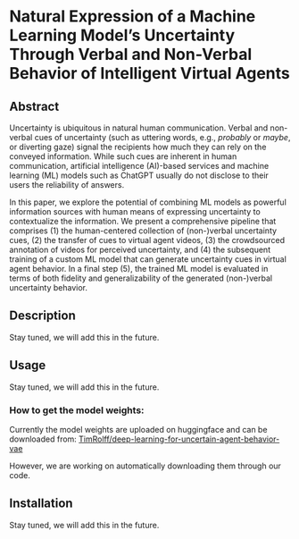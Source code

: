 # Natural Expression of a Machine Learning Model’s Uncertainty Through Verbal and Non-Verbal Behavior of Intelligent Virtual Agents

## Abstract
Uncertainty is ubiquitous in natural human communication. 
Verbal and non-verbal cues of uncertainty (such as uttering words, e.g., *probably* or *maybe*, or diverting gaze) signal the recipients how much they can rely on the conveyed information.
While such cues are inherent in human communication, artificial intelligence (AI)-based services and machine learning (ML) models such as ChatGPT usually do not disclose to their users the reliability of  answers.

In this paper, we explore the potential of combining ML models as powerful information sources with human means of expressing uncertainty to contextualize the information.
We present a comprehensive pipeline that comprises (1) the human-centered collection of (non-)verbal uncertainty cues, (2) the transfer of cues to virtual agent videos, (3) the crowdsourced annotation of videos for perceived uncertainty, and (4) the subsequent training of a custom ML model that can generate uncertainty cues in virtual agent behavior.
In a final step (5), the trained ML model is evaluated in terms of both fidelity and generalizability of the generated (non-)verbal uncertainty behavior.

## Description
Stay tuned, we will add this in the future.

## Usage
Stay tuned, we will add this in the future.

### How to get the model weights:
Currently the model weights are uploaded on huggingface and can be downloaded from:
[TimRolff/deep-learning-for-uncertain-agent-behavior-vae](https://huggingface.co/TimRolff/deep-learning-for-uncertain-agent-behavior-vae)

However, we are working on automatically downloading them through our code.

## Installation
Stay tuned, we will add this in the future.



